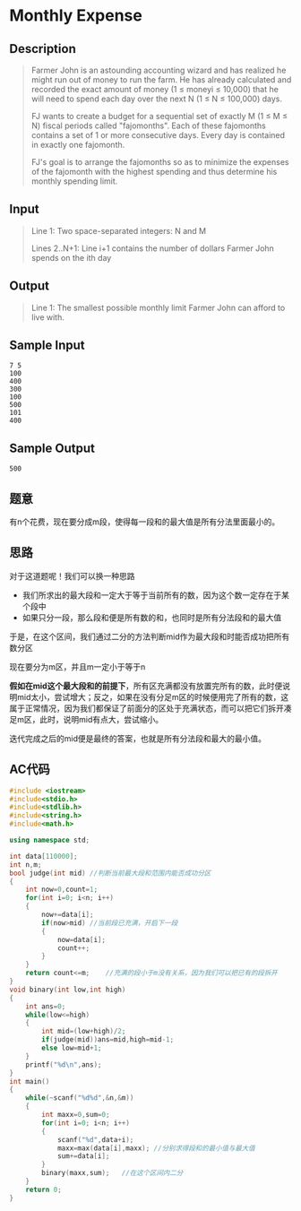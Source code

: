# Monthly Expense

## **Description**

> Farmer John is an astounding accounting wizard and has realized he might run out of money to run the farm. He has already calculated and recorded the exact amount of money (1 ≤ moneyi ≤ 10,000) that he will need to spend each day over the next N (1 ≤ N ≤ 100,000) days.
>
> FJ wants to create a budget for a sequential set of exactly M (1 ≤ M ≤ N) fiscal periods called "fajomonths". Each of these fajomonths contains a set of 1 or more consecutive days. Every day is contained in exactly one fajomonth.
>
> FJ's goal is to arrange the fajomonths so as to minimize the expenses of the fajomonth with the highest spending and thus determine his monthly spending limit.



## **Input**

> Line 1: Two space-separated integers: N and M
>
> Lines 2..N+1: Line i+1 contains the number of dollars Farmer John spends on the ith day



## **Output**

> Line 1: The smallest possible monthly limit Farmer John can afford to live with.



## **Sample Input**

    7 5
    100
    400
    300
    100
    500
    101
    400



## **Sample Output**

    500


## **题意**

有n个花费，现在要分成m段，使得每一段和的最大值是所有分法里面最小的。



## **思路**

对于这道题呢！我们可以换一种思路

- 我们所求出的最大段和一定大于等于当前所有的数，因为这个数一定存在于某个段中
- 如果只分一段，那么段和便是所有数的和，也同时是所有分法段和的最大值

于是，在这个区间，我们通过二分的方法判断mid作为最大段和时能否成功把所有数分区

现在要分为m区，并且m一定小于等于n

**假如在mid这个最大段和的前提下**，所有区充满都没有放置完所有的数，此时便说明mid太小，尝试增大；反之，如果在没有分足m区的时候便用完了所有的数，这属于正常情况，因为我们都保证了前面分的区处于充满状态，而可以把它们拆开凑足m区，此时，说明mid有点大，尝试缩小。

迭代完成之后的mid便是最终的答案，也就是所有分法段和最大的最小值。



## **AC代码**

```cpp
#include <iostream>
#include<stdio.h>
#include<stdlib.h>
#include<string.h>
#include<math.h>

using namespace std;

int data[110000];
int n,m;
bool judge(int mid) //判断当前最大段和范围内能否成功分区
{
    int now=0,count=1;
    for(int i=0; i<n; i++)
    {
        now+=data[i];
        if(now>mid) //当前段已充满，开启下一段
        {
            now=data[i];
            count++;
        }
    }
    return count<=m;    //充满的段小于m没有关系，因为我们可以把已有的段拆开
}
void binary(int low,int high)
{
    int ans=0;
    while(low<=high)
    {
        int mid=(low+high)/2;
        if(judge(mid))ans=mid,high=mid-1;
        else low=mid+1;
    }
    printf("%d\n",ans);
}
int main()
{
    while(~scanf("%d%d",&n,&m))
    {
        int maxx=0,sum=0;
        for(int i=0; i<n; i++)
        {
            scanf("%d",data+i);
            maxx=max(data[i],maxx); //分别求得段和的最小值与最大值
            sum+=data[i];
        }
        binary(maxx,sum);   //在这个区间内二分
    }
    return 0;
}
```

